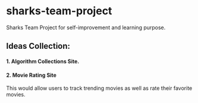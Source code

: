 # sharks-team-project

Sharks Team Project for self-improvement and learning purpose.

## Ideas Collection:

#### 1. Algorithm Collections Site.

#### 2. Movie Rating Site
This would allow users to track trending movies as well as rate their favorite movies.
